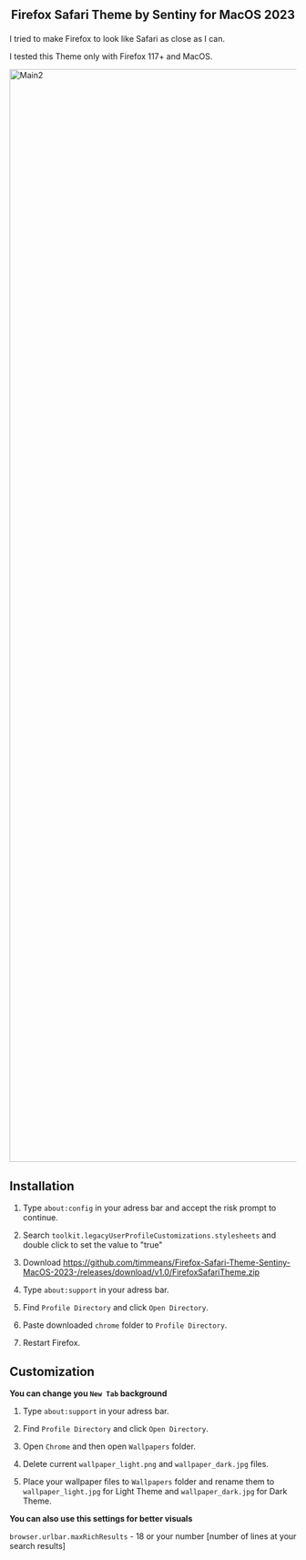 ## <p align="center"><b>Firefox Safari Theme by Sentiny for MacOS 2023</b></p>

I tried to make Firefox to look like Safari as close as I can.

I tested this Theme only with Firefox 117+ and MacOS.


<img width="1920" alt="Main2" src="https://github.com/timmeans/Firefox-Safari-Theme-Sentiny-MacOS-2023-/assets/125558706/4547e392-698d-4326-9945-701410010f2c">

## Installation

1. Type `about:config` in your adress bar and accept the risk prompt to continue.
 	
2. Search `toolkit.legacyUserProfileCustomizations.stylesheets` and double click to set the value to "true"

3. Download https://github.com/timmeans/Firefox-Safari-Theme-Sentiny-MacOS-2023-/releases/download/v1.0/FirefoxSafariTheme.zip
    
4. Type `about:support` in your adress bar.

5. Find `Profile Directory` and click `Open Directory`.

6. Paste downloaded `chrome` folder to `Profile Directory`.

7. Restart Firefox.

## Customization

<b>You can change you `New Tab` background</b>

1. Type `about:support` in your adress bar.

2. Find `Profile Directory` and click `Open Directory`.

3. Open `Chrome` and then open `Wallpapers` folder.

4. Delete current `wallpaper_light.png` and `wallpaper_dark.jpg` files.

5. Place your wallpaper files to `Wallpapers` folder and rename them to `wallpaper_light.jpg` for Light Theme and `wallpaper_dark.jpg` for Dark Theme.


<b>You can also use this settings for better visuals</b>

`browser.urlbar.maxRichResults` - 18 or your number [number of lines at your search results]
